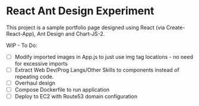 # React Ant Design Experiment

This project is a sample portfolio page designed using React (via Create-React-App), Ant Design and Chart-JS-2.

WIP - To Do:
- [ ] Modify imported images in App.js to just use img tag locations - no need for excessive imports
- [ ] Extract Web Dev/Prog Langs/Other Skills to components instead of repeating code.
- [ ] Overhaul design
- [ ] Compose Dockerfile to run application
- [ ] Deploy to EC2 with Route53 domain configuration
